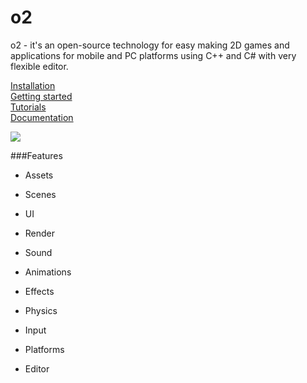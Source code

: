 # o2

o2 - it's an open-source technology for easy making 2D games and applications for mobile and PC platforms using C++ and C# with very flexible editor.  

[Installation](https://github.com/zenkovich/o2/wiki/Installation)  
[Getting started](https://github.com/zenkovich/o2/wiki/Beginning)  
[Tutorials](https://github.com/zenkovich/o2/wiki/Tutorials)  
[Documentation](https://github.com/zenkovich/o2/wiki)  

![](https://github.com/zenkovich/o2/blob/master/editor.png)

###Features
- Assets  

- Scenes  

- UI  

- Render  

- Sound  

- Animations  

- Effects  

- Physics  

- Input  

- Platforms  

- Editor
